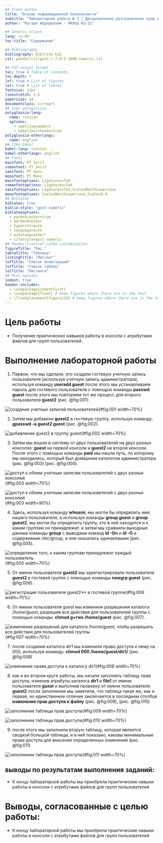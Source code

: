 ```yaml
---
## Front matter
title: "Основы информационной безопасности"
subtitle: "Лабораторная работа № 3 | Дискреционное разграничение прав в Linux. Два пользователя"
author: "Мугари Абдеррахим - НКАбд-03-22"

## Generic otions
lang: ru-RU
toc-title: "Содержание"

## Bibliography
bibliography: bib/cite.bib
csl: pandoc/csl/gost-r-7-0-5-2008-numeric.csl

## Pdf output format
toc: true # Table of contents
toc-depth: 2
lof: true # List of figures
lot: true # List of tables
fontsize: 12pt
linestretch: 1.5
papersize: a4
documentclass: scrreprt
## I18n polyglossia
polyglossia-lang:
  name: russian
  options:
	- spelling=modern
	- babelshorthands=true
polyglossia-otherlangs:
  name: english
## I18n babel
babel-lang: russian
babel-otherlangs: english
## Fonts
mainfont: PT Serif
romanfont: PT Serif
sansfont: PT Sans
monofont: PT Mono
mainfontoptions: Ligatures=TeX
romanfontoptions: Ligatures=TeX
sansfontoptions: Ligatures=TeX,Scale=MatchLowercase
monofontoptions: Scale=MatchLowercase,Scale=0.9
## Biblatex
biblatex: true
biblio-style: "gost-numeric"
biblatexoptions:
  - parentracker=true
  - backend=biber
  - hyperref=auto
  - language=auto
  - autolang=other*
  - citestyle=gost-numeric
## Pandoc-crossref LaTeX customization
figureTitle: "Рис."
tableTitle: "Таблица"
listingTitle: "Листинг"
lofTitle: "Список иллюстраций"
lotTitle: "Список таблиц"
lolTitle: "Листинги"
## Misc options
indent: true
header-includes:
  - \usepackage{indentfirst}
  - \usepackage{float} # keep figures where there are in the text
  - \floatplacement{figure}{H} # keep figures where there are in the text
---
```


# Цель работы

- Получение практических навыков работы в консоли с атрибутами файлов для групп пользователей.


# Выполнение лабораторной работы

1. Первое, что мы сделали, это создали гостевую учетную запись пользователя (используя учетную запись администратора), используя команду **useradd guest**  после этого мы устанавливаем пароль для гостевого пользователя с помощью команды **passwd guest** после этого мы повторяем тот же процесс для второго пользователя **guest2** (рис. @fig:001).

![создание учетных записей пользователей](image/1.png){#fig:001 width=70%}

2. Затем мы добавили **guest2** в гостевую группу, используя команду: **gpasswd -a guest2 guest** (рис. @fig:002).

![добавление guest2 в группу guest](image/2.png){#fig:002 width=70%}

3. Затем мы вошли в систему от двух пользователей на двух разных консолях: **guest** на первой консоли и **guest2** на второй консоли. После этого с помощью команды **pwd** мы нашли путь, по которому мы находились, который был домашним каталогом администратора (рис. @fig:003) (рис. @fig:004).

![доступ к обеим учетным записям пользователей с двух разных консолей](image/3.png){#fig:003 width=70%}


![доступ к обеим учетным записям пользователей с двух разных консолей](image/4.png){#fig:003 width=90%}

4. Здесь, используя команду **whoami**, мы могли бы определить имя нашего пользователя, а используя команды **group guest** и **group guest2**, мы могли бы определить группу, кто в ней находится и к каким группам он принадлежит. а затем мы сравнили выходные данные команды **group** с выводами команд **id -Gn** и **id -G** и содержимым /etc/group, и они оказались одинаковыми (рис. @fig:005).

![определение того, к каким группам принадлежит каждый пользователь](image/6.png){#fig:005 width=70%}

5. От имени пользователя **guest2** мы зарегистрировали пользователя **guest2** в гостевой группе с помощью команды **newgrp guest**  (рис. @fig:006).

![регистрация пользователя guest2** в гостевой группе](image/7.png){#fig:006 width=70%}

6. От имени пользователя guest мы изменили разрешения каталога */home/guest*, разрешив все действия для пользователей группы с помощью команды: **chmod g+rwx /home/guest** (рис. @fig:007).

![изменение разрешений для каталога */home/guest*, чтобы разрешить все действия для пользователей группы](image/8.png){#fig:007 width=70%}

7. после создания каталога dir1 мы изменили право доступа к нему на 000, используя команду: **chmod 000 /home/guest/dir1/** (рис. @fig:008)

![изменение права доступа к каталогу **dir1**](image/9.png){#fig:008 width=70%}


8. как и во втором круге работы, мы начали заполнять таблицу прав доступа, изменив атрибуты каталога **dir1** и **file1** от имени пользователя **guest** и выполнив проверку от имени пользователя **guest2** после заполнения мы заметили, что таблица такая же, как и первая, но единственное отличие заключается в последнем столбце **изменение прав доступа к файлу** (рис. @fig:009), (рис. @fig:010)

![заполнение таблицы прав доступа](image/10.png){#fig:009 width=70%}

![заполнение таблицы прав доступа](image/11.png){#fig:010 width=70%}


9. после этого мы заполнили вторую таблицу, которая является сводкой большой таблицы, и в ней показано, каковы минимальные права доступа для внесения определенных изменений (рис. @fig:011)

![заполнение таблицы прав доступа](image/12.png){#fig:011 width=70%}

## выводы по результатам выполнения заданий:

- К концу лабораторной работы мы приобрели практические навыки работы в консоли с атрибутами файлов для групп пользователей
  
# Выводы, согласованные с целью работы:

- К концу лабораторной работы мы приобрели практические навыки работы в консоли с атрибутами файлов для групп пользователей

